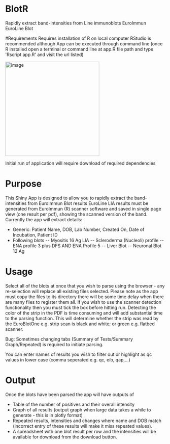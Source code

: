 # BlotR
Rapidly extract band-intensities from Line immunoblots EuroImmun EuroLine Blot 

#Requirements
Requires installation of R on local computer
RStudio is recommended although App can be executed through command line (once R installed open a terminal or command line at app.R file path and type 'Rscript app.R' and visit the url listed)

<img width="296" alt="image" src="https://user-images.githubusercontent.com/98567746/201500764-02e4ff8c-6539-4cd8-b7c8-c1747bb9a018.png">

Initial run of application will require download of required dependencies

# Purpose
This Shiny App is designed to allow you to rapidly extract the band-intensities from EuroImmun Blot results
EuroLine LIA results must be generated from EuroImmun (R) scanner software and saved in single page view (one result per pdf), showing the scanned version of the band. 
Currently the app will extract details: 
 - Generic: Patient Name, DOB, Lab Number, Created On, Date of Incubation, Patient ID
 - Following blots 
  -- Myositis 16 Ag LIA
  -- Scleroderma (Nucleoli) profile
  -- ENA profile 3 plus DFS AND ENA Profile 5
  -- Liver Blot
  -- Neuronal Blot 12 Ag 

# Usage
Select all of the blots at once that you wish to parse using the browser - any re-selection will replace all existing files selected. 
Please note as the app must copy the files to its directory there will be some time delay when there are many files to register them all. 
If you wish to use the scanner detection functionality then you must tick the box before hitting run. Detecting the color of the strip in the PDF is time consuming and will add substantial time to the parsing function. This will determine whether the strip was read by the EuroBlotOne e.g. strip scan is black and white; or green e.g. flatbed scanner. 

Bug: Sometimes changing tabs (Summary of Tests/Summary Graph/Repeated) is required to initiate parsing. 

You can enter names of results you wish to filter out or highlight as qc values in lower case (comma seperated e.g. qc, eib, qap,...)

# Output

Once the blots have been parsed the app will have outputs of
- Table of the number of positives and their overall intensity 
- Graph of all results (output graph when large data takes a while to generate - this is in plotly format)
- Repeated results, intensities and changes where name and DOB match (incorrect entry of these results will make it miss repeated values).
- A spreadsheet with one blot result per row and the intensities will be available for download from the download button.

